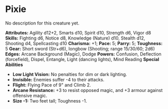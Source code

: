 # Pixie

No description for this creature yet.

**Attributes:** Agility d12+2, Smarts d10, Spirit d10, Strength d6,
Vigor d8
**Skills:** Fighting d6, Notice d8, Knowledge (Nature) d10, Stealth d12,
Shooting d4, Spellcasting d10
**Charisma:** +1; **Pace:** 5; **Parry:** 5; **Toughness:** 5
**Gear:** Short sword (Str+d6), longbow (Shooting; range 15/30/60; 2d6)
**Edges:** Arcane Background (Magic), Dodge
**Powers:** Confusion, Deflection (forcefield), Dispel, Entangle, Light
(dancing lights), Mind Reading
**Special Abilities**

- **Low Light Vision:** No penalties for dim or dark lighting.
- **Invisible:** Enemies suffer -4 to their attacks.
- **Flight:** Flying Pace of 9" and Climb 2.
- **Arcane Resistance:** +3 to resist opposed magic, and +3 armour
against offensive magic.
- **Size -1:** Two feet tall; Toughness -1.
